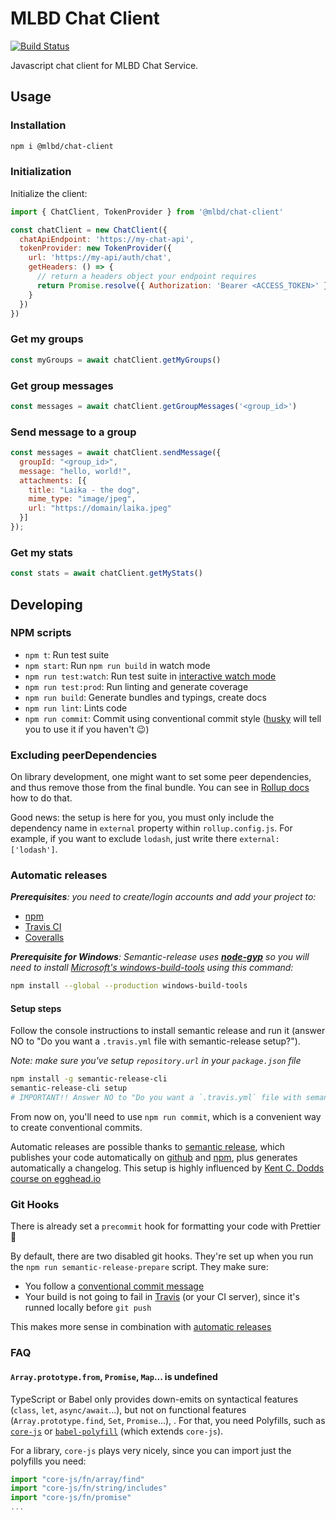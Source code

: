 # MLBD Chat Client

[![Build Status](https://travis-ci.org/war1oc/mlbd-chat-client.svg?branch=master)](https://travis-ci.org/war1oc/mlbd-chat-client)

Javascript chat client for MLBD Chat Service.

## Usage

### Installation

```bash
npm i @mlbd/chat-client
```

### Initialization

Initialize the client:

```javascript
import { ChatClient, TokenProvider } from '@mlbd/chat-client'

const chatClient = new ChatClient({
  chatApiEndpoint: 'https://my-chat-api',
  tokenProvider: new TokenProvider({
    url: 'https://my-api/auth/chat',
    getHeaders: () => {
      // return a headers object your endpoint requires
      return Promise.resolve({ Authorization: 'Bearer <ACCESS_TOKEN>' })
    }
  })
})
```

### Get my groups

```javascript
const myGroups = await chatClient.getMyGroups()
```

### Get group messages

```javascript
const messages = await chatClient.getGroupMessages('<group_id>')
```

### Send message to a group

```javascript
const messages = await chatClient.sendMessage({
  groupId: "<group_id>", 
  message: "hello, world!", 
  attachments: [{
    title: "Laika - the dog",
    mime_type: "image/jpeg",
    url: "https://domain/laika.jpeg"
  }]
});
```

### Get my stats

```javascript
const stats = await chatClient.getMyStats()
```

## Developing

### NPM scripts

- `npm t`: Run test suite
- `npm start`: Run `npm run build` in watch mode
- `npm run test:watch`: Run test suite in [interactive watch mode](http://facebook.github.io/jest/docs/cli.html#watch)
- `npm run test:prod`: Run linting and generate coverage
- `npm run build`: Generate bundles and typings, create docs
- `npm run lint`: Lints code
- `npm run commit`: Commit using conventional commit style ([husky](https://github.com/typicode/husky) will tell you to use it if you haven't :wink:)

### Excluding peerDependencies

On library development, one might want to set some peer dependencies, and thus remove those from the final bundle. You can see in [Rollup docs](https://rollupjs.org/#peer-dependencies) how to do that.

Good news: the setup is here for you, you must only include the dependency name in `external` property within `rollup.config.js`. For example, if you want to exclude `lodash`, just write there `external: ['lodash']`.

### Automatic releases

_**Prerequisites**: you need to create/login accounts and add your project to:_

- [npm](https://www.npmjs.com/)
- [Travis CI](https://travis-ci.org)
- [Coveralls](https://coveralls.io)

_**Prerequisite for Windows**: Semantic-release uses
**[node-gyp](https://github.com/nodejs/node-gyp)** so you will need to
install
[Microsoft's windows-build-tools](https://github.com/felixrieseberg/windows-build-tools)
using this command:_

```bash
npm install --global --production windows-build-tools
```

#### Setup steps

Follow the console instructions to install semantic release and run it (answer NO to "Do you want a `.travis.yml` file with semantic-release setup?").

_Note: make sure you've setup `repository.url` in your `package.json` file_

```bash
npm install -g semantic-release-cli
semantic-release-cli setup
# IMPORTANT!! Answer NO to "Do you want a `.travis.yml` file with semantic-release setup?" question. It is already prepared for you :P
```

From now on, you'll need to use `npm run commit`, which is a convenient way to create conventional commits.

Automatic releases are possible thanks to [semantic release](https://github.com/semantic-release/semantic-release), which publishes your code automatically on [github](https://github.com/) and [npm](https://www.npmjs.com/), plus generates automatically a changelog. This setup is highly influenced by [Kent C. Dodds course on egghead.io](https://egghead.io/courses/how-to-write-an-open-source-javascript-library)

### Git Hooks

There is already set a `precommit` hook for formatting your code with Prettier :nail_care:

By default, there are two disabled git hooks. They're set up when you run the `npm run semantic-release-prepare` script. They make sure:

- You follow a [conventional commit message](https://github.com/conventional-changelog/conventional-changelog)
- Your build is not going to fail in [Travis](https://travis-ci.org) (or your CI server), since it's runned locally before `git push`

This makes more sense in combination with [automatic releases](#automatic-releases)

### FAQ

#### `Array.prototype.from`, `Promise`, `Map`... is undefined

TypeScript or Babel only provides down-emits on syntactical features (`class`, `let`, `async/await`...), but not on functional features (`Array.prototype.find`, `Set`, `Promise`...), . For that, you need Polyfills, such as [`core-js`](https://github.com/zloirock/core-js) or [`babel-polyfill`](https://babeljs.io/docs/usage/polyfill/) (which extends `core-js`).

For a library, `core-js` plays very nicely, since you can import just the polyfills you need:

```javascript
import "core-js/fn/array/find"
import "core-js/fn/string/includes"
import "core-js/fn/promise"
...
```
